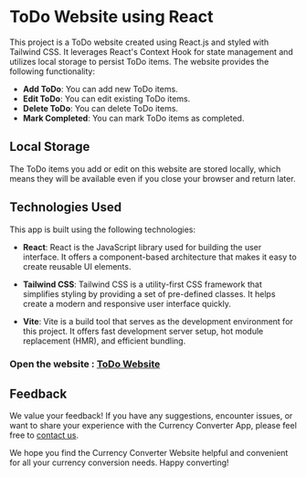 # ToDo Website using React

This project is a ToDo website created using React.js and styled with Tailwind CSS. It leverages React's Context Hook for state management and utilizes local storage to persist ToDo items. The website provides the following functionality:

- **Add ToDo**: You can add new ToDo items.
- **Edit ToDo**: You can edit existing ToDo items.
- **Delete ToDo**: You can delete ToDo items.
- **Mark Completed**: You can mark ToDo items as completed.

## Local Storage

The ToDo items you add or edit on this website are stored locally, which means they will be available even if you close your browser and return later.

## Technologies Used

This app is built using the following technologies:

- **React**: React is the JavaScript library used for building the user interface. It offers a component-based architecture that makes it easy to create reusable UI elements.

- **Tailwind CSS**: Tailwind CSS is a utility-first CSS framework that simplifies styling by providing a set of pre-defined classes. It helps create a modern and responsive user interface quickly.

- **Vite**: Vite is a build tool that serves as the development environment for this project. It offers fast development server setup, hot module replacement (HMR), and efficient bundling.

### Open the website : [ToDo Website](https://todobliss.netlify.app/)

## Feedback

We value your feedback! If you have any suggestions, encounter issues, or want to share your experience with the Currency Converter App, please feel free to [contact us](priyanshukr449@gmail.com).

We hope you find the Currency Converter Website helpful and convenient for all your currency conversion needs. Happy converting!
